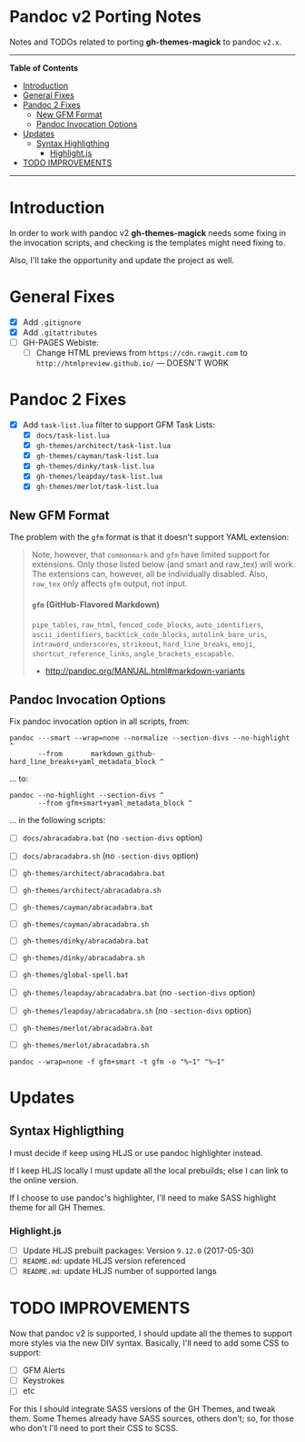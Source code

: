 # Pandoc v2 Porting Notes

Notes and TODOs related to porting __gh-themes-magick__ to pandoc `v2.x`.


-----

**Table of Contents**

<!-- MarkdownTOC autolink="true" bracket="round" autoanchor="false" lowercase="true" lowercase_only_ascii="true" uri_encoding="true" depth="3" -->

- [Introduction](#introduction)
- [General Fixes](#general-fixes)
- [Pandoc 2 Fixes](#pandoc-2-fixes)
    - [New GFM Format](#new-gfm-format)
    - [Pandoc Invocation Options](#pandoc-invocation-options)
- [Updates](#updates)
    - [Syntax Highligthing](#syntax-highligthing)
        - [Highlight.js](#highlightjs)
- [TODO IMPROVEMENTS](#todo-improvements)

<!-- /MarkdownTOC -->

-----

# Introduction

In order to work with pandoc v2 __gh-themes-magick__ needs some fixing in the invocation scripts, and checking is the templates might need fixing to.

Also, I'll take the opportunity and update the project as well.

# General Fixes

- [x] Add `.gitignore`
- [x] Add `.gitattributes`
- [ ] GH-PAGES Webiste:
    - [ ] Change HTML previews from `https://cdn.rawgit.com` to `http://htmlpreview.github.io/` — DOESN'T WORK

# Pandoc 2 Fixes

- [X] Add `task-list.lua` filter to support GFM Task Lists:
    + [X] `docs/task-list.lua`
    + [X] `gh-themes/architect/task-list.lua`
    + [X] `gh-themes/cayman/task-list.lua`
    + [X] `gh-themes/dinky/task-list.lua`
    + [X] `gh-themes/leapday/task-list.lua`
    + [X] `gh-themes/merlot/task-list.lua`
 
## New GFM Format

The problem with the `gfm` format is that it doesn't support YAML extension:



> Note, however, that `commonmark` and `gfm` have limited support for extensions. Only those listed below (and smart and raw_tex) will work. The extensions can, however, all be individually disabled. Also, `raw_tex` only affects `gfm` output, not input.
> 
> #### `gfm` (GitHub-Flavored Markdown)
> 
> `pipe_tables`, `raw_html`, `fenced_code_blocks`, `auto_identifiers`, `ascii_identifiers`, `backtick_code_blocks`, `autolink_bare_uris`, `intraword_underscores`, `strikeout`, `hard_line_breaks`, `emoji`, `shortcut_reference_links`, `angle_brackets_escapable`.
> 
> - http://pandoc.org/MANUAL.html#markdown-variants

## Pandoc Invocation Options

Fix pandoc invocation option in all scripts, from:
```
pandoc ---smart --wrap=none --normalize --section-divs --no-highlight ^
       --from       markdown_github-hard_line_breaks+yaml_metadata_block ^
```

... to:

```
pandoc --no-highlight --section-divs ^
       --from gfm+smart+yaml_metadata_block ^
```

... in the following scripts:

- [ ] `docs/abracadabra.bat` (no `-section-divs` option)
- [ ] `docs/abracadabra.sh` (no `-section-divs` option)
- [ ] `gh-themes/architect/abracadabra.bat`
- [ ] `gh-themes/architect/abracadabra.sh`
- [ ] `gh-themes/cayman/abracadabra.bat`
- [ ] `gh-themes/cayman/abracadabra.sh`
- [ ] `gh-themes/dinky/abracadabra.bat`
- [ ] `gh-themes/dinky/abracadabra.sh`
- [ ] `gh-themes/global-spell.bat`
- [ ] `gh-themes/leapday/abracadabra.bat` (no `-section-divs` option)
- [ ] `gh-themes/leapday/abracadabra.sh` (no `-section-divs` option)
- [ ] `gh-themes/merlot/abracadabra.bat`
- [ ] `gh-themes/merlot/abracadabra.sh`


```
pandoc --wrap=none -f gfm+smart -t gfm -o "%~1" "%~1"
```

# Updates

## Syntax Highligthing

I must decide if keep using HLJS or use pandoc highlighter instead.

If I keep HLJS locally I must update all the local prebuilds; else I can link to the online version.

If I choose to use pandoc's highlighter, I'll need to make SASS highlight theme for all GH Themes.

### Highlight.js

- [ ] Update HLJS prebuilt packages: Version `9.12.0` (2017-05-30)
- [ ] `README.md`: update HLJS version referenced
- [ ] `README.md`: update HLJS number of supported langs

# TODO IMPROVEMENTS

Now that pandoc v2 is supported, I should update all the themes to support more styles via the new DIV syntax. Basically, I'll need to add some CSS to support:

- [ ] GFM Alerts
- [ ] Keystrokes
- [ ] etc

For this I should integrate SASS versions of the GH Themes, and tweak them. Some Themes already have SASS sources, others don't; so, for those who don't I'll need to port their CSS to SCSS.


